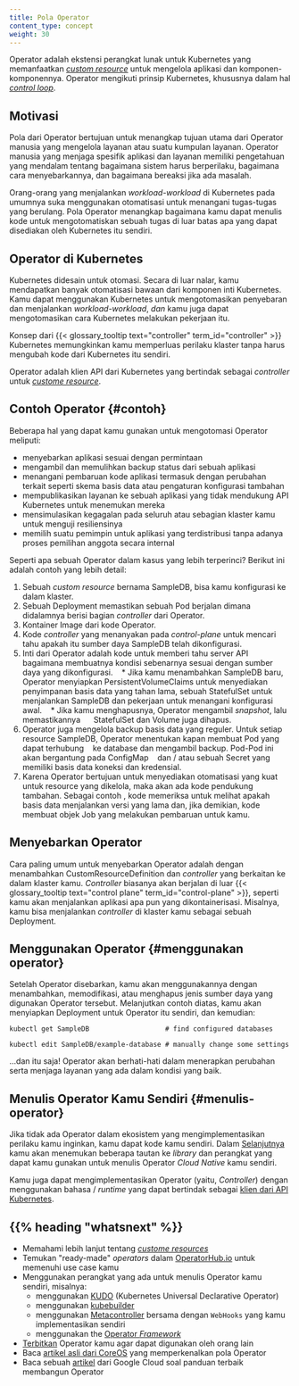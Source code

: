 ```yaml
---
title: Pola Operator
content_type: concept
weight: 30
---
```


<!-- overview -->

Operator adalah ekstensi perangkat lunak untuk Kubernetes yang memanfaatkan 
[_custom resource_](/id/docs/concepts/extend-kubernetes/api-extension/custom-resources/)
untuk mengelola aplikasi dan komponen-komponennya. Operator mengikuti prinsip 
Kubernetes, khususnya dalam hal [_control loop_](/docs/concepts/#kubernetes-control-plane).




<!-- body -->

## Motivasi

Pola dari Operator bertujuan untuk menangkap tujuan utama dari Operator manusia
yang mengelola layanan atau suatu kumpulan layanan. Operator manusia yang 
menjaga spesifik aplikasi dan layanan memiliki pengetahuan yang mendalam tentang
bagaimana sistem harus berperilaku, bagaimana cara menyebarkannya, dan 
bagaimana bereaksi jika ada masalah.

Orang-orang yang menjalankan _workload-workload_ di Kubernetes pada umumnya suka 
menggunakan otomatisasi untuk menangani tugas-tugas yang berulang. Pola
Operator menangkap bagaimana kamu dapat menulis kode untuk mengotomatiskan 
sebuah tugas di luar batas apa yang dapat disediakan oleh Kubernetes itu 
sendiri.

## Operator di Kubernetes

Kubernetes didesain untuk otomasi. Secara di luar nalar, kamu mendapatkan banyak
otomatisasi bawaan dari komponen inti Kubernetes. Kamu dapat menggunakan 
Kubernetes untuk mengotomasikan penyebaran dan menjalankan _workload-workload_, *dan* 
kamu juga dapat mengotomasikan cara Kubernetes melakukan pekerjaan itu.

Konsep dari {{< glossary_tooltip text="controller" term_id="controller" >}}
Kubernetes memungkinkan kamu memperluas perilaku klaster tanpa harus mengubah 
kode dari Kubernetes itu sendiri.

Operator adalah klien API dari Kubernetes yang bertindak sebagai _controller_ 
untuk [_custome resource_](/docs/concepts/api-extension/custom-resources/).

## Contoh Operator {#contoh}

Beberapa hal yang dapat kamu gunakan untuk mengotomasi Operator meliputi:

* menyebarkan aplikasi sesuai dengan permintaan
* mengambil dan memulihkan backup status dari sebuah aplikasi
* menangani pembaruan kode aplikasi termasuk dengan perubahan terkait seperti 
  skema basis data atau pengaturan konfigurasi tambahan
* mempublikasikan layanan ke sebuah aplikasi yang tidak mendukung API Kubernetes
  untuk menemukan mereka
* mensimulasikan kegagalan pada seluruh atau sebagian klaster kamu untuk 
  menguji resiliensinya
* memilih suatu pemimpin untuk aplikasi yang terdistribusi tanpa adanya proses 
  pemilihan anggota secara internal

Seperti apa sebuah Operator dalam kasus yang lebih terperinci? Berikut ini 
adalah contoh yang lebih detail:

1. Sebuah _custom resource_ bernama SampleDB, bisa kamu konfigurasi ke 
   dalam klaster.
2. Sebuah Deployment memastikan sebuah Pod berjalan dimana didalamnya 
   berisi bagian _controller_ dari Operator.
3. Kontainer Image dari kode Operator.
4. Kode _controller_ yang menanyakan pada *control-plane* untuk mencari tahu
   apakah itu sumber daya SampleDB telah dikonfigurasi.
5. Inti dari Operator adalah kode untuk memberi tahu server API bagaimana
   membuatnya kondisi sebenarnya sesuai dengan sumber daya yang dikonfigurasi.
   * Jika kamu menambahkan SampleDB baru, Operator menyiapkan 
     PersistentVolumeClaims untuk menyediakan penyimpanan basis data yang 
     tahan lama, sebuah StatefulSet untuk menjalankan SampleDB dan pekerjaan
     untuk menangani konfigurasi awal.
   * Jika kamu menghapusnya, Operator mengambil _snapshot_, lalu memastikannya
     StatefulSet dan Volume juga dihapus.
6. Operator juga mengelola backup basis data yang reguler. Untuk setiap resource
   SampleDB, Operator menentukan kapan membuat Pod yang dapat terhubung
   ke database dan mengambil backup. Pod-Pod ini akan bergantung pada ConfigMap
   dan / atau sebuah Secret yang memiliki basis data koneksi dan kredensial.
7. Karena Operator bertujuan untuk menyediakan otomatisasi yang kuat untuk 
   resource yang dikelola, maka akan ada kode pendukung tambahan. Sebagai contoh
   , kode memeriksa untuk melihat apakah basis data menjalankan versi yang 
   lama dan, jika demikian, kode membuat objek Job yang melakukan pembaruan untuk 
   kamu.

## Menyebarkan Operator

Cara paling umum untuk menyebarkan Operator adalah dengan menambahkan
CustomResourceDefinition dan _controller_ yang berkaitan ke dalam klaster kamu.
_Controller_ biasanya akan berjalan di luar
{{< glossary_tooltip text="control plane" term_id="control-plane" >}},
seperti kamu akan menjalankan aplikasi apa pun yang dikontainerisasi.
Misalnya, kamu bisa menjalankan _controller_ di klaster kamu sebagai sebuah 
Deployment.

## Menggunakan Operator {#menggunakan operator}

Setelah Operator disebarkan, kamu akan menggunakannya dengan menambahkan, 
memodifikasi, atau menghapus jenis sumber daya yang digunakan Operator tersebut.
Melanjutkan contoh diatas, kamu akan menyiapkan Deployment untuk Operator itu 
sendiri, dan kemudian:

```shell
kubectl get SampleDB                   # find configured databases

kubectl edit SampleDB/example-database # manually change some settings
```

&hellip;dan itu saja! Operator akan berhati-hati dalam menerapkan perubahan
serta menjaga layanan yang ada dalam kondisi yang baik.

## Menulis Operator Kamu Sendiri {#menulis-operator}

Jika tidak ada Operator dalam ekosistem yang mengimplementasikan perilaku kamu
inginkan, kamu dapat kode kamu sendiri. Dalam [Selanjutnya](#selanjutnya) kamu 
akan menemukan beberapa tautan ke _library_ dan perangkat yang dapat kamu gunakan
untuk menulis Operator _Cloud Native_ kamu sendiri.

Kamu juga dapat mengimplementasikan Operator (yaitu, _Controller_) dengan
menggunakan bahasa / _runtime_ yang dapat bertindak sebagai 
[klien dari API Kubernetes](/docs/reference/using-api/client-libraries/).

## {{% heading "whatsnext" %}}

* Memahami lebih lanjut tentang [_custome resources_](/id/docs/concepts/extend-kubernetes/api-extension/custom-resources/)
* Temukan "ready-made" _operators_ dalam [OperatorHub.io](https://operatorhub.io/) 
  untuk memenuhi use case kamu
* Menggunakan perangkat yang ada untuk menulis Operator kamu sendiri, misalnya:
  * menggunakan [KUDO](https://kudo.dev/) (Kubernetes Universal Declarative Operator)
  * menggunakan [kubebuilder](https://book.kubebuilder.io/)
  * menggunakan [Metacontroller](https://metacontroller.github.io/metacontroller/intro.html) bersama dengan
    `WebHooks` yang kamu implementasikan sendiri
  * menggunakan the [Operator _Framework_](https://github.com/operator-framework/getting-started)
* [Terbitkan](https://operatorhub.io/) Operator kamu agar dapat digunakan oleh 
  orang lain
* Baca [artikel asli dari CoreOS](https://coreos.com/blog/introducing-operators.html)
  yang memperkenalkan pola Operator
* Baca sebuah [artikel](https://cloud.google.com/blog/products/containers-kubernetes/best-practices-for-building-kubernetes-operators-and-stateful-apps) 
  dari Google Cloud soal panduan terbaik membangun Operator

